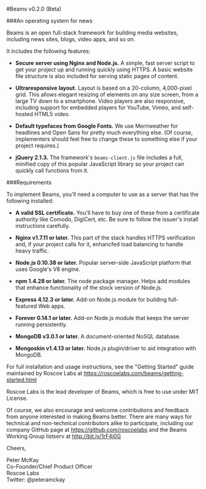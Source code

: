 #Beams v0.2.0 (Beta)

###An operating system for news

Beams is an open full-stack framework for building media websites, including news sites, blogs, video apps, and so on.

It includes the following features:

- **Secure server using Nginx and Node.js.** A simple, fast server script to get your project up and running quickly using HTTPS. A basic website file structure is also included for serving static pages of content.

- **Ultraresponsive layout.** Layout is based on a 20-column, 4,000-pixel grid. This allows elegant resizing of elements on any size screen, from a large TV down to a smartphone. Video players are also responsive, including support for embedded players for YouTube, Vimeo, and self-hosted HTML5 video.

- **Default typefaces from Google Fonts.** We use Merriweather for headlines and Open Sans for pretty much everything else. (Of course, implementers should feel free to change these to something else if your project requires.)

- **jQuery 2.1.3.** The framework's `beams-client.js` file includes a full, minified copy of this popular JavaScript library so your project can quickly call functions from it.

###Requirements

To implement Beams, you'll need a computer to use as a server that has the following installed:

- **A valid SSL certificate.** You'll have to buy one of these from a certificate authority like Comodo, DigiCert, etc. Be sure to follow the issuer's install instructions carefully.

- **Nginx v1.7.11 or later.** This part of the stack handles HTTPS verification and, if your project calls for it, enhancfed load balancing to handle heavy traffic. 

- **Node.js 0.10.38 or later.** Popular server-side JavaScript platform that uses Google's V8 engine.

- **npm 1.4.28 or later.** The node package manager. Helps add modules that enhance functionality of the stock version of Node.js. 

- **Express 4.12.3 or later.** Add-on Node.js module for building full-featured Web apps.

- **Forever 0.14.1 or later.** Add-on Node.js module that keeps the server running persistently.

- **MongoDB v3.0.1 or later.** A document-oriented NoSQL database.

- **Mongoskin v1.4.13 or later.** Node.js plugin/driver to aid integration with MongoDB.

For full installation and usage instructions, see the "Getting Started" guide maintained by Roscoe Labs at https://roscoelabs.com/beams/getting-started.html

Roscoe Labs is the lead developer of Beams, which is free to use under MIT License. 

Of course, we also encourage and welcome contributions and feedback from anyone interested in making Beams better. There are many ways for technical and non-technical contributors alike to participate, including our company GitHub page at https://github.com/roscoelabs and the Beams Working Group listserv at http://bit.ly/1rF4j0G

Cheers,

Peter McKay  
Co-Founder/Chief Product Officer  
Roscoe Labs  
Twitter: @peteramckay  
